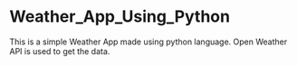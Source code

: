 # Weather_App_Using_Python
This is a simple Weather App made using python language.
Open Weather API is used to get the data.
